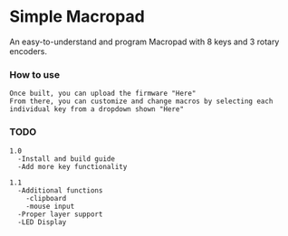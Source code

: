 # Simple Macropad
  An easy-to-understand and program Macropad with 8 keys and 3 rotary encoders.

  ### How to use
    Once built, you can upload the firmware "Here"
    From there, you can customize and change macros by selecting each individual key from a dropdown shown "Here"

  ### TODO
    1.0
      -Install and build guide
      -Add more key functionality

    1.1
      -Additional functions
        -clipboard
        -mouse input
      -Proper layer support
      -LED Display
    
